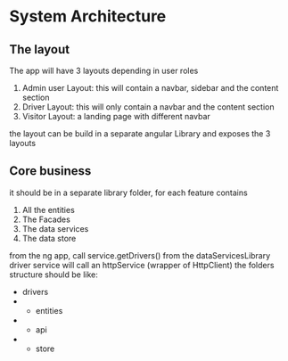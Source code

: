 # System Architecture
## The layout
The app will have 3 layouts depending in user roles
1. Admin user Layout: this will contain a navbar, sidebar and the content section
2. Driver Layout: this will only contain a navbar and the content section
3. Visitor Layout: a landing page with different navbar

the layout can be build in a separate angular Library and exposes the 3 layouts


## Core business
it should be in a separate library folder, for each feature contains
1. All the entities 
2. The Facades
3. The data services
4. The data store


from the ng app, call service.getDrivers() from the dataServicesLibrary
driver service  will call an httpService (wrapper of HttpClient)
the folders structure should be like:
- drivers
- - entities
- - api
- - store